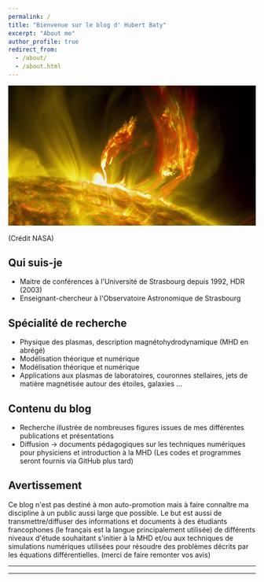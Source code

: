 ```yaml
---
permalink: /
title: "Bienvenue sur le blog d' Hubert Baty"
excerpt: "About me"
author_profile: true
redirect_from: 
  - /about/
  - /about.html
---
```


![](/images/image.jpg)

(Crédit NASA)

## Qui suis-je

- Maitre de conférences à l'Université de Strasbourg depuis 1992​, HDR (2003)
- Enseignant-chercheur à l'Observatoire Astronomique de Strasbourg

## Spécialité de recherche
- Physique des plasmas, description magnétohydrodynamique (MHD en abrégé)
- Modélisation théorique et numérique
- Modélisation théorique et numérique
- Applications aux plasmas de laboratoires, couronnes stellaires, jets de matière magnétisée autour des étoiles, galaxies ...

## Contenu du blog
- Recherche illustrée de nombreuses figures issues de mes différentes publications et présentations
- Diffusion -> documents pédagogiques sur les techniques numériques pour physiciens et introduction à la MHD
(Les codes et programmes seront fournis via GitHub plus tard)

## Avertissement
Ce blog n'est pas destiné à mon auto-promotion mais à faire connaître ma discipline à un public aussi large que possible. Le but est aussi de transmettre/diffuser des informations et documents à des étudiants francophones (le français est la langue principalement utilisée) de différents niveaux d'étude souhaitant s'initier à la MHD et/ou aux techniques de simulations numériques utilisées pour résoudre des problèmes décrits par les équations différentielles.
(merci de faire remonter vos avis)

---
---


